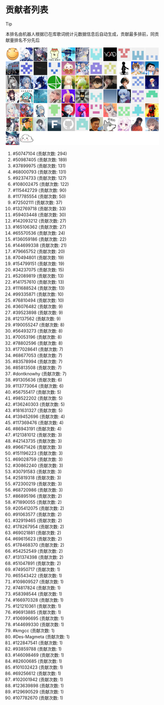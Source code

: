 # 贡献者列表

> [!TIP]
> 本排名由机器人根据已在库歌词统计元数据信息后自动生成，贡献最多排前，同贡献量排名不分先后

![贡献者头像画廊](./CONTRIBUTORS.svg)

1. #50747104 (贡献次数: 294)
2. #50987405 (贡献次数: 189)
3. #37899975 (贡献次数: 131)
4. #68000793 (贡献次数: 131)
5. #92374733 (贡献次数: 127)
6. #108002475 (贡献次数: 122)
7. #115442729 (贡献次数: 90)
8. #117785554 (贡献次数: 50)
9. #72502111 (贡献次数: 37)
10. #132769718 (贡献次数: 33)
11. #59403448 (贡献次数: 30)
12. #142093212 (贡献次数: 27)
13. #165106362 (贡献次数: 27)
14. #65570536 (贡献次数: 24)
15. #136059186 (贡献次数: 22)
16. #144699338 (贡献次数: 21)
17. #79665752 (贡献次数: 20)
18. #70494801 (贡献次数: 19)
19. #154799151 (贡献次数: 19)
20. #34237075 (贡献次数: 15)
21. #52089819 (贡献次数: 13)
22. #141757610 (贡献次数: 13)
23. #111688524 (贡献次数: 13)
24. #99335871 (贡献次数: 10)
25. #76810494 (贡献次数: 10)
26. #36076482 (贡献次数: 9)
27. #39523898 (贡献次数: 9)
28. #12137562 (贡献次数: 9)
29. #190055247 (贡献次数: 8)
30. #56493273 (贡献次数: 8)
31. #70053196 (贡献次数: 8)
32. #78802596 (贡献次数: 8)
33. #177028641 (贡献次数: 7)
34. #68677053 (贡献次数: 7)
35. #83578994 (贡献次数: 7)
36. #85813508 (贡献次数: 7)
37. #dontknowhy (贡献次数: 7)
38. #91305636 (贡献次数: 6)
39. #113773064 (贡献次数: 6)
40. #56755417 (贡献次数: 5)
41. #98522202 (贡献次数: 5)
42. #136240303 (贡献次数: 5)
43. #181631327 (贡献次数: 5)
44. #139452696 (贡献次数: 4)
45. #117369476 (贡献次数: 4)
46. #86943191 (贡献次数: 4)
47. #121381012 (贡献次数: 3)
48. #42143735 (贡献次数: 3)
49. #96671426 (贡献次数: 3)
50. #151196223 (贡献次数: 3)
51. #69028759 (贡献次数: 3)
52. #30862240 (贡献次数: 3)
53. #30791583 (贡献次数: 3)
54. #25819318 (贡献次数: 3)
55. #72300219 (贡献次数: 3)
56. #68720986 (贡献次数: 3)
57. #86895196 (贡献次数: 2)
58. #71890055 (贡献次数: 2)
59. #205412075 (贡献次数: 2)
60. #91063577 (贡献次数: 2)
61. #32919465 (贡献次数: 2)
62. #178267954 (贡献次数: 2)
63. #69021881 (贡献次数: 2)
64. #69615623 (贡献次数: 2)
65. #178468370 (贡献次数: 2)
66. #54252549 (贡献次数: 2)
67. #131374398 (贡献次数: 2)
68. #51047891 (贡献次数: 2)
69. #74950717 (贡献次数: 1)
70. #65543422 (贡献次数: 1)
71. #109809527 (贡献次数: 1)
72. #74817824 (贡献次数: 1)
73. #58398544 (贡献次数: 1)
74. #166970328 (贡献次数: 1)
75. #121210361 (贡献次数: 1)
76. #96913885 (贡献次数: 1)
77. #106996695 (贡献次数: 1)
78. #144699330 (贡献次数: 1)
79. #kmgcc (贡献次数: 1)
80. #Des-Magmeta (贡献次数: 1)
81. #122847541 (贡献次数: 1)
82. #93859788 (贡献次数: 1)
83. #146098469 (贡献次数: 1)
84. #82600685 (贡献次数: 1)
85. #101032423 (贡献次数: 1)
86. #69256612 (贡献次数: 1)
87. #102001942 (贡献次数: 1)
88. #123639898 (贡献次数: 1)
89. #129690529 (贡献次数: 1)
90. #107782670 (贡献次数: 1)
